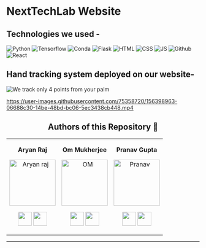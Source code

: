 # NextTechLab Website






## Technologies we used -
![Python](https://img.shields.io/badge/Python-FFD43B?style=for-the-badge&logo=python&logoColor=blue)
![Tensorflow](https://img.shields.io/badge/TensorFlow-FF6F00?style=for-the-badge&logo=TensorFlow&logoColor=white)
![Conda](https://img.shields.io/badge/conda-342B029.svg?&style=for-the-badge&logo=anaconda&logoColor=white)
![Flask](https://img.shields.io/badge/Flask-000000?style=for-the-badge&logo=flask&logoColor=white)
![HTML](https://img.shields.io/badge/HTML5-E34F26?style=for-the-badge&logo=html5&logoColor=white)
![CSS](https://img.shields.io/badge/CSS3-1572B6?style=for-the-badge&logo=css3&logoColor=white)
![JS](https://img.shields.io/badge/JavaScript-323330?style=for-the-badge&logo=javascript&logoColor=F7DF1E)
![Github](https://img.shields.io/badge/GitHub-100000?style=for-the-badge&logo=github&logoColor=white)
![React](https://img.shields.io/badge/React-20232A?style=for-the-badge&logo=react&logoColor=61DAFB)

























## Hand tracking system deployed on our website-

![We track only 4 points from your palm](https://user-images.githubusercontent.com/75358720/156222036-d7e776b6-7934-43eb-ae0f-dceca001b61d.png)

https://user-images.githubusercontent.com/75358720/156398963-06688c30-14be-48bd-bc06-5ec3438cb448.mp4





<div align="center"><h2><strong>Authors of this Repository 🤝</strong></h2></div>

<table align="center">
<tr align="center">
<td>

**Aryan Raj**

<p align="center">
<img src = "https://media-exp1.licdn.com/dms/image/C4D03AQEvTogVnAnOvQ/profile-displayphoto-shrink_400_400/0/1630781238410?e=1651708800&v=beta&t=65-rLRpsU0Xt_10KvVYcv1EMyXFFMyuiuy9Sk_u9rhs"  height="120" alt="Aryan raj">
</p>
<p align="center">
<a href = "https://github.com/aryanraj2713"><img src = "http://www.iconninja.com/files/241/825/211/round-collaboration-social-github-code-circle-network-icon.svg" width="36" height = "36"/></a>
<a href = "https://www.linkedin.com/in/aryan-raj-3a68b39a/">
<img src = "http://www.iconninja.com/files/863/607/751/network-linkedin-social-connection-circular-circle-media-icon.svg" width="36" height="36"/>
</a>
</p>
</td>

<td>

**Om Mukherjee**

<p align="center">
<img src = "https://avatars.githubusercontent.com/u/72745185?v=4"  height="120" alt="OM">
</p>
<p align="center">
<a href = "https://github.com/Oyum2814"><img src = "http://www.iconninja.com/files/241/825/211/round-collaboration-social-github-code-circle-network-icon.svg" width="36" height = "36"/></a>
<a href = "https://www.linkedin.com/in/om-mukherjee-b842b9212/">
<img src = "http://www.iconninja.com/files/863/607/751/network-linkedin-social-connection-circular-circle-media-icon.svg" width="36" height="36"/>
</a>
</p>
</td>

<td>

**Pranav Gupta**

<p align="center">
<img src = "https://avatars.githubusercontent.com/u/88652820?v=4"  height="120" alt="Pranav">
</p>
<p align="center">
<a href = "https://github.com/pranavgupta2603"><img src = "http://www.iconninja.com/files/241/825/211/round-collaboration-social-github-code-circle-network-icon.svg" width="36" height = "36"/></a>
<a href = "https://www.linkedin.com/in/pranavgupta2003/">
<img src = "http://www.iconninja.com/files/863/607/751/network-linkedin-social-connection-circular-circle-media-icon.svg" width="36" height="36"/>
</a>
</p>
</td>

</table>

---

